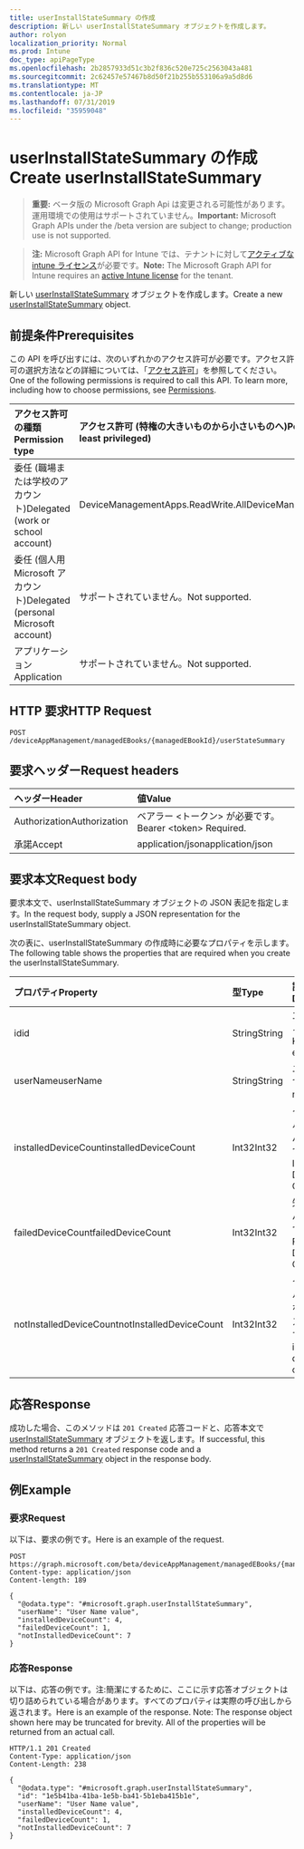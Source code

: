 ```yaml
---
title: userInstallStateSummary の作成
description: 新しい userInstallStateSummary オブジェクトを作成します。
author: rolyon
localization_priority: Normal
ms.prod: Intune
doc_type: apiPageType
ms.openlocfilehash: 2b2857933d51c3b2f836c520e725c2563043a481
ms.sourcegitcommit: 2c62457e57467b8d50f21b255b553106a9a5d8d6
ms.translationtype: MT
ms.contentlocale: ja-JP
ms.lasthandoff: 07/31/2019
ms.locfileid: "35959048"
---
```

# <a name="create-userinstallstatesummary"></a><span data-ttu-id="0b682-103">userInstallStateSummary の作成</span><span class="sxs-lookup"><span data-stu-id="0b682-103">Create userInstallStateSummary</span></span>

> <span data-ttu-id="0b682-104">**重要:** ベータ版の Microsoft Graph Api は変更される可能性があります。運用環境での使用はサポートされていません。</span><span class="sxs-lookup"><span data-stu-id="0b682-104">**Important:** Microsoft Graph APIs under the /beta version are subject to change; production use is not supported.</span></span>

> <span data-ttu-id="0b682-105">**注:** Microsoft Graph API for Intune では、テナントに対して[アクティブな intune ライセンス](https://go.microsoft.com/fwlink/?linkid=839381)が必要です。</span><span class="sxs-lookup"><span data-stu-id="0b682-105">**Note:** The Microsoft Graph API for Intune requires an [active Intune license](https://go.microsoft.com/fwlink/?linkid=839381) for the tenant.</span></span>

<span data-ttu-id="0b682-106">新しい [userInstallStateSummary](../resources/intune-books-userinstallstatesummary.md) オブジェクトを作成します。</span><span class="sxs-lookup"><span data-stu-id="0b682-106">Create a new [userInstallStateSummary](../resources/intune-books-userinstallstatesummary.md) object.</span></span>

## <a name="prerequisites"></a><span data-ttu-id="0b682-107">前提条件</span><span class="sxs-lookup"><span data-stu-id="0b682-107">Prerequisites</span></span>
<span data-ttu-id="0b682-p101">この API を呼び出すには、次のいずれかのアクセス許可が必要です。アクセス許可の選択方法などの詳細については、「[アクセス許可](/graph/permissions-reference)」を参照してください。</span><span class="sxs-lookup"><span data-stu-id="0b682-p101">One of the following permissions is required to call this API. To learn more, including how to choose permissions, see [Permissions](/graph/permissions-reference).</span></span>

|<span data-ttu-id="0b682-110">アクセス許可の種類</span><span class="sxs-lookup"><span data-stu-id="0b682-110">Permission type</span></span>|<span data-ttu-id="0b682-111">アクセス許可 (特権の大きいものから小さいものへ)</span><span class="sxs-lookup"><span data-stu-id="0b682-111">Permissions (from most to least privileged)</span></span>|
|:---|:---|
|<span data-ttu-id="0b682-112">委任 (職場または学校のアカウント)</span><span class="sxs-lookup"><span data-stu-id="0b682-112">Delegated (work or school account)</span></span>|<span data-ttu-id="0b682-113">DeviceManagementApps.ReadWrite.All</span><span class="sxs-lookup"><span data-stu-id="0b682-113">DeviceManagementApps.ReadWrite.All</span></span>|
|<span data-ttu-id="0b682-114">委任 (個人用 Microsoft アカウント)</span><span class="sxs-lookup"><span data-stu-id="0b682-114">Delegated (personal Microsoft account)</span></span>|<span data-ttu-id="0b682-115">サポートされていません。</span><span class="sxs-lookup"><span data-stu-id="0b682-115">Not supported.</span></span>|
|<span data-ttu-id="0b682-116">アプリケーション</span><span class="sxs-lookup"><span data-stu-id="0b682-116">Application</span></span>|<span data-ttu-id="0b682-117">サポートされていません。</span><span class="sxs-lookup"><span data-stu-id="0b682-117">Not supported.</span></span>|

## <a name="http-request"></a><span data-ttu-id="0b682-118">HTTP 要求</span><span class="sxs-lookup"><span data-stu-id="0b682-118">HTTP Request</span></span>
<!-- {
  "blockType": "ignored"
}
-->
``` http
POST /deviceAppManagement/managedEBooks/{managedEBookId}/userStateSummary
```

## <a name="request-headers"></a><span data-ttu-id="0b682-119">要求ヘッダー</span><span class="sxs-lookup"><span data-stu-id="0b682-119">Request headers</span></span>
|<span data-ttu-id="0b682-120">ヘッダー</span><span class="sxs-lookup"><span data-stu-id="0b682-120">Header</span></span>|<span data-ttu-id="0b682-121">値</span><span class="sxs-lookup"><span data-stu-id="0b682-121">Value</span></span>|
|:---|:---|
|<span data-ttu-id="0b682-122">Authorization</span><span class="sxs-lookup"><span data-stu-id="0b682-122">Authorization</span></span>|<span data-ttu-id="0b682-123">ベアラー &lt;トークン&gt; が必要です。</span><span class="sxs-lookup"><span data-stu-id="0b682-123">Bearer &lt;token&gt; Required.</span></span>|
|<span data-ttu-id="0b682-124">承諾</span><span class="sxs-lookup"><span data-stu-id="0b682-124">Accept</span></span>|<span data-ttu-id="0b682-125">application/json</span><span class="sxs-lookup"><span data-stu-id="0b682-125">application/json</span></span>|

## <a name="request-body"></a><span data-ttu-id="0b682-126">要求本文</span><span class="sxs-lookup"><span data-stu-id="0b682-126">Request body</span></span>
<span data-ttu-id="0b682-127">要求本文で、userInstallStateSummary オブジェクトの JSON 表記を指定します。</span><span class="sxs-lookup"><span data-stu-id="0b682-127">In the request body, supply a JSON representation for the userInstallStateSummary object.</span></span>

<span data-ttu-id="0b682-128">次の表に、userInstallStateSummary の作成時に必要なプロパティを示します。</span><span class="sxs-lookup"><span data-stu-id="0b682-128">The following table shows the properties that are required when you create the userInstallStateSummary.</span></span>

|<span data-ttu-id="0b682-129">プロパティ</span><span class="sxs-lookup"><span data-stu-id="0b682-129">Property</span></span>|<span data-ttu-id="0b682-130">型</span><span class="sxs-lookup"><span data-stu-id="0b682-130">Type</span></span>|<span data-ttu-id="0b682-131">説明</span><span class="sxs-lookup"><span data-stu-id="0b682-131">Description</span></span>|
|:---|:---|:---|
|<span data-ttu-id="0b682-132">id</span><span class="sxs-lookup"><span data-stu-id="0b682-132">id</span></span>|<span data-ttu-id="0b682-133">String</span><span class="sxs-lookup"><span data-stu-id="0b682-133">String</span></span>|<span data-ttu-id="0b682-134">エンティティのキー。</span><span class="sxs-lookup"><span data-stu-id="0b682-134">Key of the entity.</span></span>|
|<span data-ttu-id="0b682-135">userName</span><span class="sxs-lookup"><span data-stu-id="0b682-135">userName</span></span>|<span data-ttu-id="0b682-136">String</span><span class="sxs-lookup"><span data-stu-id="0b682-136">String</span></span>|<span data-ttu-id="0b682-137">ユーザー名です。</span><span class="sxs-lookup"><span data-stu-id="0b682-137">User name.</span></span>|
|<span data-ttu-id="0b682-138">installedDeviceCount</span><span class="sxs-lookup"><span data-stu-id="0b682-138">installedDeviceCount</span></span>|<span data-ttu-id="0b682-139">Int32</span><span class="sxs-lookup"><span data-stu-id="0b682-139">Int32</span></span>|<span data-ttu-id="0b682-140">インストールされたデバイスの数です。</span><span class="sxs-lookup"><span data-stu-id="0b682-140">Installed Device Count.</span></span>|
|<span data-ttu-id="0b682-141">failedDeviceCount</span><span class="sxs-lookup"><span data-stu-id="0b682-141">failedDeviceCount</span></span>|<span data-ttu-id="0b682-142">Int32</span><span class="sxs-lookup"><span data-stu-id="0b682-142">Int32</span></span>|<span data-ttu-id="0b682-143">失敗したデバイスの数です。</span><span class="sxs-lookup"><span data-stu-id="0b682-143">Failed Device Count.</span></span>|
|<span data-ttu-id="0b682-144">notInstalledDeviceCount</span><span class="sxs-lookup"><span data-stu-id="0b682-144">notInstalledDeviceCount</span></span>|<span data-ttu-id="0b682-145">Int32</span><span class="sxs-lookup"><span data-stu-id="0b682-145">Int32</span></span>|<span data-ttu-id="0b682-146">インストールされていないデバイスの数です。</span><span class="sxs-lookup"><span data-stu-id="0b682-146">Not installed device count.</span></span>|



## <a name="response"></a><span data-ttu-id="0b682-147">応答</span><span class="sxs-lookup"><span data-stu-id="0b682-147">Response</span></span>
<span data-ttu-id="0b682-148">成功した場合、このメソッドは `201 Created` 応答コードと、応答本文で [userInstallStateSummary](../resources/intune-books-userinstallstatesummary.md) オブジェクトを返します。</span><span class="sxs-lookup"><span data-stu-id="0b682-148">If successful, this method returns a `201 Created` response code and a [userInstallStateSummary](../resources/intune-books-userinstallstatesummary.md) object in the response body.</span></span>

## <a name="example"></a><span data-ttu-id="0b682-149">例</span><span class="sxs-lookup"><span data-stu-id="0b682-149">Example</span></span>

### <a name="request"></a><span data-ttu-id="0b682-150">要求</span><span class="sxs-lookup"><span data-stu-id="0b682-150">Request</span></span>
<span data-ttu-id="0b682-151">以下は、要求の例です。</span><span class="sxs-lookup"><span data-stu-id="0b682-151">Here is an example of the request.</span></span>
``` http
POST https://graph.microsoft.com/beta/deviceAppManagement/managedEBooks/{managedEBookId}/userStateSummary
Content-type: application/json
Content-length: 189

{
  "@odata.type": "#microsoft.graph.userInstallStateSummary",
  "userName": "User Name value",
  "installedDeviceCount": 4,
  "failedDeviceCount": 1,
  "notInstalledDeviceCount": 7
}
```

### <a name="response"></a><span data-ttu-id="0b682-152">応答</span><span class="sxs-lookup"><span data-stu-id="0b682-152">Response</span></span>
<span data-ttu-id="0b682-p102">以下は、応答の例です。注:簡潔にするために、ここに示す応答オブジェクトは切り詰められている場合があります。すべてのプロパティは実際の呼び出しから返されます。</span><span class="sxs-lookup"><span data-stu-id="0b682-p102">Here is an example of the response. Note: The response object shown here may be truncated for brevity. All of the properties will be returned from an actual call.</span></span>
``` http
HTTP/1.1 201 Created
Content-Type: application/json
Content-Length: 238

{
  "@odata.type": "#microsoft.graph.userInstallStateSummary",
  "id": "1e5b41ba-41ba-1e5b-ba41-5b1eba415b1e",
  "userName": "User Name value",
  "installedDeviceCount": 4,
  "failedDeviceCount": 1,
  "notInstalledDeviceCount": 7
}
```





